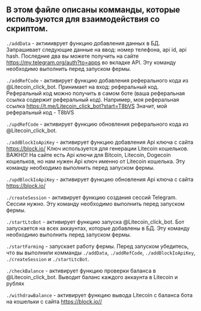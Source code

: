 ## В этом файле описаны комманды, которые используются для взаимодействия со скриптом.

```./addData``` - актиииврует функцию добавления данных в БД. Запрашивает следующие данные на ввод: номер телефона, api id, api hash. Последние два вы можете получить на сайте https://my.telegram.org/auth?to=apps во вкладке API. Эту команду необходимо выполнить перед запуском фермы. 

```./addRefCode``` - активирует функцию добавления реферального кода из @Litecoin_click_bot. Принимает на вход: реферальный код. Реферальный код можно получить в самом боте (ваша реферальная ссылка содержит реферальный код). Например, моя реферальная ссылка https://t.me/Litecoin_click_bot?start=T8bVS Значит, мой реферальный код - T8bVS

```./updRefCode``` - активирует функцию обновления реферального кода из @Litecoin_click_bot.

```./addBlockIoApiKey``` - активирует функцию добавления Api ключа c сайта https://block.io/ Ключ используется для генерации Litecoin кошельков. ВАЖНО! На сайте есть Api ключи для Bitcoin, Litecoin, Dogecoin кошельков, но нам нужен Api ключ именно от Litecoin кошелька. Эту команду необходимо выполнить перед запуском фермы.

```./updBlockIoApiKey``` - активирует функцию обновления Api ключа с сайта https://block.io/ 

```./createSession``` - активирует функцию создания сессий Telegram. Сессии нужно. Эту команду необходимо выполнить перед запуском фермы.

```./startLtcBot``` - активирует функцию запуска @Litecoin_click_bot. Бот запускается на всех аккаунтах, которые добавлены в БД. Эту команду необходимо выполнить перед запуском фермы.

```./startFarming``` - запускает работу фермы. Перед запуском убедитесь, что вы выполнили комманды ```./addData```,  ```./addRefCode```, ```./addBlockIoApiKey```, ```./createSession``` и ```./startLtcBot```.

```./checkBalance``` - активирует функцию проверки баланса в @Litecoin_click_bot. Выводит баланс каждого аккаунта в Litecoin и рублях 

```./withdrawBalance``` - активирует функцию вывода Litecoin с баланса бота на кошельки с сайта https://block.io//
